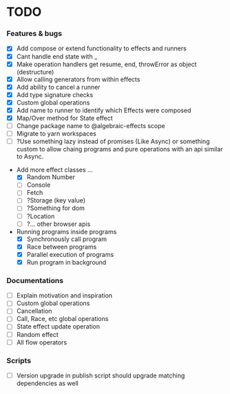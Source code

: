 # TODO

### Features & bugs
- [x] Add compose or extend functionality to effects and runners
- [x] Cant handle end state with _
- [x] Make operation handlers get resume, end, throwError as object (destructure)
- [x] Allow calling generators from within effects
- [x] Add ability to cancel a runner
- [x] Add type signature checks
- [x] Custom global operations
- [x] Add name to runner to identify which Effects were composed
- [x] Map/Over method for State effect
- [ ] Change package name to @algebraic-effects scope
- [ ] Migrate to yarn workspaces
- [ ] ?Use something lazy instead of promises (Like Async) or something custom to allow chaing programs and pure operations with an api similar to Async.

- Add more effect classes ...
  - [x] Random Number
  - [ ] Console
  - [ ] Fetch
  - [ ] ?Storage (key value)
  - [ ] ?Something for dom
  - [ ] ?Location
  - [ ] ?... other browser apis

- Running programs inside programs
  - [x] Synchronously call program
  - [x] Race between programs
  - [x] Parallel execution of programs
  - [x] Run program in background

### Documentations
- [ ] Explain motivation and inspiration
- [ ] Custom global operations
- [ ] Cancellation
- [ ] Call, Race, etc global operations
- [ ] State effect update operation
- [ ] Random effect
- [ ] All flow operators

### Scripts
- [ ] Version upgrade in publish script should upgrade matching dependencies as well
